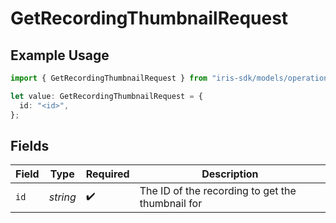 # GetRecordingThumbnailRequest

## Example Usage

```typescript
import { GetRecordingThumbnailRequest } from "iris-sdk/models/operations";

let value: GetRecordingThumbnailRequest = {
  id: "<id>",
};
```

## Fields

| Field                                            | Type                                             | Required                                         | Description                                      |
| ------------------------------------------------ | ------------------------------------------------ | ------------------------------------------------ | ------------------------------------------------ |
| `id`                                             | *string*                                         | :heavy_check_mark:                               | The ID of the recording to get the thumbnail for |